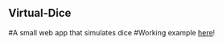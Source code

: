 ## Virtual-Dice
#A small web app that simulates dice
#Working example [here](https://www.southwestde.com)!
